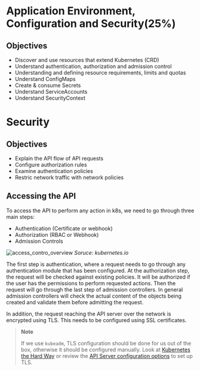 # Application Environment, Configuration and Security(25%)

## Objectives

* Discover and use resources that extend Kubernetes (CRD)
* Understand authentication, authorization and admission control
* Understanding and defining resource requirements, limits and quotas
* Understand ConfigMaps
* Create & consume Secrets
* Understand ServiceAccounts
* Understand SecurityContext


# Security

## Objectives

* Explain the API flow of API requests
* Configure authorization rules
* Examine authentication policies
* Restric network traffic with network policies

## Accessing the API

To access the API to perform any action in k8s, we need to go through three main steps:

* Authentication (Certificate or webhook)
* Authorization (RBAC or Webhook)
* Admission Controls

![access_contro_overview](/images/005_access_contro_overview.svg)
*Soruce: kubernetes.io*

The first step is authentication, where a request needs to go through any authentication module that has been configured. At the authorization step, the request will be checked against existing policies. It will be authorized if the user has the permissions to perform requested actions. Then the request will go through the last step of admission controllers. In general admission controllers will check the actual content of the objects being created and validate them before admitting the request.

In addition, the request reaching the API server over the network is encrypted using TLS. This needs to be configured using SSL certificates.

> **Note**
> 
> If we use `kubeadm`, TLS configuration should be done for us out of the box, otherwise it should be configured manually. Look at [Kubernetes the Hard Way](https://github.com/kelseyhightower/kubernetes-the-hard-way) or review the [API Server configuration options](https://kubernetes.io/docs/reference/command-line-tools-reference/kube-apiserver/) to set up TLS.